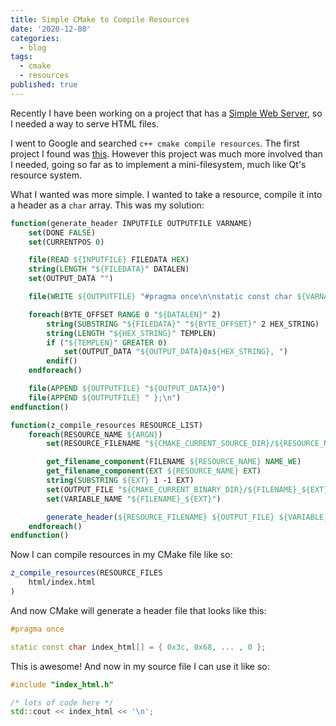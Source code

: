 ```yaml
---
title: Simple CMake to Compile Resources
date: '2020-12-08'
categories:
  - blog
tags:
  - cmake
  - resources
published: true
---
```

Recently I have been working on a project that has a [Simple Web Server](https://gitlab.com/eidheim/Simple-Web-Server), so I needed a way to serve HTML files. 

I went to Google and searched `c++ cmake compile resources`. The first project I found was [this](https://vector-of-bool.github.io/2017/01/21/cmrc.html). However this project was much more involved than I needed, going so far as to implement a mini-filesystem, much like Qt's resource system.

What I wanted was more simple. I wanted to take a resource, compile it into a header as a `char` array. This was my solution:

```cmake
function(generate_header INPUTFILE OUTPUTFILE VARNAME)
    set(DONE FALSE)
    set(CURRENTPOS 0)

    file(READ ${INPUTFILE} FILEDATA HEX)
    string(LENGTH "${FILEDATA}" DATALEN)
    set(OUTPUT_DATA "")

    file(WRITE ${OUTPUTFILE} "#pragma once\n\nstatic const char ${VARNAME}[] = { ")

    foreach(BYTE_OFFSET RANGE 0 "${DATALEN}" 2)
        string(SUBSTRING "${FILEDATA}" "${BYTE_OFFSET}" 2 HEX_STRING)
        string(LENGTH "${HEX_STRING}" TEMPLEN)
        if ("${TEMPLEN}" GREATER 0)
            set(OUTPUT_DATA "${OUTPUT_DATA}0x${HEX_STRING}, ")
        endif()
    endforeach()

    file(APPEND ${OUTPUTFILE} "${OUTPUT_DATA}0")
    file(APPEND ${OUTPUTFILE} " };\n")
endfunction()

function(z_compile_resources RESOURCE_LIST)
    foreach(RESOURCE_NAME ${ARGN})
        set(RESOURCE_FILENAME "${CMAKE_CURRENT_SOURCE_DIR}/${RESOURCE_NAME}")

        get_filename_component(FILENAME ${RESOURCE_NAME} NAME_WE)
        get_filename_component(EXT ${RESOURCE_NAME} EXT)
        string(SUBSTRING ${EXT} 1 -1 EXT)
        set(OUTPUT_FILE "${CMAKE_CURRENT_BINARY_DIR}/${FILENAME}_${EXT}.h")
        set(VARIABLE_NAME "${FILENAME}_${EXT}")

        generate_header(${RESOURCE_FILENAME} ${OUTPUT_FILE} ${VARIABLE_NAME})
    endforeach()
endfunction()
```

Now I can compile resources in my CMake file like so:

```cmake
z_compile_resources(RESOURCE_FILES
    html/index.html
)
```

And now CMake will generate a header file that looks like this:

```cpp
#pragma once

static const char index_html[] = { 0x3c, 0x68, ... , 0 };
```

This is awesome! And now in my source file I can use it like so:

```cpp
#include "index_html.h"

/* lots of code here */
std::cout << index_html << '\n';
```
